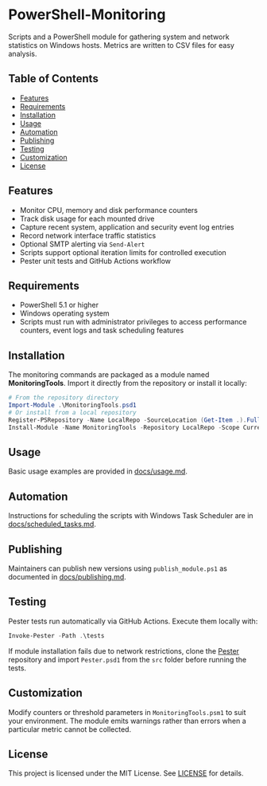 # PowerShell-Monitoring

Scripts and a PowerShell module for gathering system and network statistics on
Windows hosts. Metrics are written to CSV files for easy analysis.

## Table of Contents
- [Features](#features)
- [Requirements](#requirements)
- [Installation](#installation)
- [Usage](#usage)
- [Automation](#automation)
- [Publishing](#publishing)
- [Testing](#testing)
- [Customization](#customization)
- [License](#license)

## Features
- Monitor CPU, memory and disk performance counters
- Track disk usage for each mounted drive
- Capture recent system, application and security event log entries
- Record network interface traffic statistics
- Optional SMTP alerting via `Send-Alert`
- Scripts support optional iteration limits for controlled execution
- Pester unit tests and GitHub Actions workflow

## Requirements
- PowerShell 5.1 or higher
- Windows operating system
- Scripts must run with administrator privileges to access performance counters,
  event logs and task scheduling features

## Installation
The monitoring commands are packaged as a module named **MonitoringTools**. Import
it directly from the repository or install it locally:

```powershell
# From the repository directory
Import-Module .\MonitoringTools.psd1
# Or install from a local repository
Register-PSRepository -Name LocalRepo -SourceLocation (Get-Item .).FullName -InstallationPolicy Trusted
Install-Module -Name MonitoringTools -Repository LocalRepo -Scope CurrentUser -Force
```

## Usage
Basic usage examples are provided in [docs/usage.md](docs/usage.md).

## Automation
Instructions for scheduling the scripts with Windows Task Scheduler are in
[docs/scheduled_tasks.md](docs/scheduled_tasks.md).

## Publishing
Maintainers can publish new versions using `publish_module.ps1` as documented in
[docs/publishing.md](docs/publishing.md).

## Testing
Pester tests run automatically via GitHub Actions. Execute them locally with:

```powershell
Invoke-Pester -Path .\tests
```

If module installation fails due to network restrictions, clone the
[Pester](https://github.com/pester/Pester) repository and import `Pester.psd1`
from the `src` folder before running the tests.

## Customization
Modify counters or threshold parameters in `MonitoringTools.psm1` to suit your
environment. The module emits warnings rather than errors when a particular
metric cannot be collected.

## License
This project is licensed under the MIT License. See [LICENSE](LICENSE) for
details.

